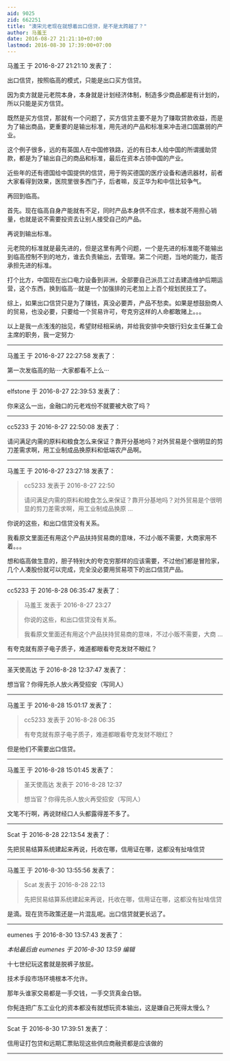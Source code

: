 ```yaml
---
aid: 9025
zid: 662251
title: "澳宋元老现在就想着出口信贷，是不是太跨越了？"
author: 马羞王
date: 2016-08-27 21:21:10+07:00
lastmod: 2016-08-30 17:39:00+07:00
---
```


马羞王 于 2016-8-27 21:21:10 发表了：

出口信贷，按照临高的模式，只能是出口买方信贷。

因为卖方就是元老院本身，本身就是计划经济体制，制造多少商品都是有计划的，所以只能是买方信贷。

既然是买方信贷，那就有一个问题了，买方信贷主要不是为了赚取贷款收益，而是为了输出商品，更重要的是输出标准，用先进的产品和标准来冲击进口国羸弱的产业。

这个例子很多，远的有英国人在中国修铁路，近的有日本人给中国的所谓援助贷款，都是为了输出自己的商品和标准，最后在资本占领中国的产业。

近些年的还有德国给中国提供的信贷，用于购买德国的医疗设备和通讯器材，前者大家看得到效果，医院里很多西门子，后者嘛，反正华为和中信比较争气。

再回到临高。

首先。现在临高自身产能就有不足，同时产品本身供不应求，根本就不用担心销量，也就是说不需要投资去让别人接受自己的产品。

再说到输出标准。

元老院的标准就是最先进的，但是这里有两个问题，一个是先进的标准能不能输出到临高控制不到的地方，谁去负责输出，去管理。第二个问题，当地的能力，能否承担先进的标准。

打个比方，中国现在出口电力设备到非洲，全部要自己派员工过去建造维护后期运营，这个东西，换到临高···就是一个加强排的元老加上上百个规划民技工了。

综上，如果出口信贷只是为了赚钱，真没必要弄，产品不愁卖。如果是想鼓励商人的贸易，也没必要，只要给一个贸易许可，夸克穷这样的人命都敢赌上。。。

以上是我一点浅浅的拙见，希望财经相采纳，并给我安排中央银行妇女主任兼工会主席的职务，我一定努力·

---

马羞王 于 2016-8-27 22:27:58 发表了：

第一次发临高的贴····大家都看不上么···

---

elfstone 于 2016-8-27 22:39:53 发表了：

你来这么一出，金融口的元老戏份不就要被大砍了吗？

---

cc5233 于 2016-8-27 22:50:08 发表了：

请问满足内需的原料和粮食怎么来保证？靠开分基地吗？对外贸易是个很明显的剪刀差需求啊，用工业制成品换原料和低端农产品啊。

---

马羞王 于 2016-8-27 23:27:18 发表了：

> cc5233 发表于 2016-8-27 22:50
>
> 请问满足内需的原料和粮食怎么来保证？靠开分基地吗？对外贸易是个很明显的剪刀差需求啊，用工业制成品换原 ...

你说的这些，和出口信贷没有关系。

我看原文里面还有用这个产品扶持贸易商的意味，不过小贩不需要，大商家用不着。。。

想和临高做生意的，胆子特别大的夸克穷那样的应该需要，不过他们都是冒险家，几个人凑股份就可以完成，完全没必要用贸易项下的出口信贷产品。

---

cc5233 于 2016-8-28 06:35:47 发表了：

> 马羞王 发表于 2016-8-27 23:27
>
> 你说的这些，和出口信贷没有关系。
>
> 我看原文里面还有用这个产品扶持贸易商的意味，不过小贩不需要，大商 ...

有夸克就有原子电子质子，难道都眼看夸克发财不眼红？

---

圣天使高达 于 2016-8-28 12:37:47 发表了：

想当官？你得先杀人放火再受招安（写同人）

---

马羞王 于 2016-8-28 15:01:17 发表了：

> cc5233 发表于 2016-8-28 06:35
>
> 有夸克就有原子电子质子，难道都眼看夸克发财不眼红？

但是他们不需要出口信贷。

---

马羞王 于 2016-8-28 15:01:45 发表了：

> 圣天使高达 发表于 2016-8-28 12:37
>
> 想当官？你得先杀人放火再受招安（写同人）

文笔不行啊，再说财经口人头都露得差不多了。

---

Scat 于 2016-8-28 22:13:54 发表了：

先把贸易结算系统建起来再说，托收在哪，信用证在哪，这都没有扯啥信贷

---

马羞王 于 2016-8-30 13:55:56 发表了：

> Scat 发表于 2016-8-28 22:13
>
> 先把贸易结算系统建起来再说，托收在哪，信用证在哪，这都没有扯啥信贷

是滴。现在货币政策还是一片混乱呢。出口信贷就更长远了。

---

eumenes 于 2016-8-30 13:57:43 发表了：

_本帖最后由 eumenes 于 2016-8-30 13:59 编辑_

十七世纪玩这套就是脱裤子放屁。

技术手段市场环境根本不允许。

那年头谁家交易都是一手交钱，一手交货真金白银。

你髡连把广东工业化的资本都没有就想玩资本输出，这是嫌自己死得太慢么？

---

Scat 于 2016-8-30 17:39:51 发表了：

信用证打包贷和远期汇票贴现这些供应商融资都是应该做的

---
